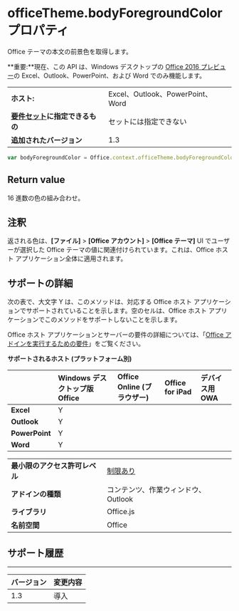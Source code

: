 
# <a name="officetheme.bodyforegroundcolor-property"></a>officeTheme.bodyForegroundColor プロパティ
Office テーマの本文の前景色を取得します。

 **重要:**現在、この API は、Windows デスクトップの [Office 2016 プレビュー](https://products.office.com/en-us/office-2016-preview)の Excel、Outlook、PowerPoint、および Word でのみ機能します。


|||
|:-----|:-----|
|**ホスト:**|Excel、Outlook、PowerPoint、Word|
|**[要件セット](../../docs/overview/specify-office-hosts-and-api-requirements.md)に指定できるもの**|セットには指定できない|
|**追加されたバージョン**|1.3|



```js
var bodyForegroundColor = Office.context.officeTheme.bodyForegroundColor;
```


## <a name="return-value"></a>Return value

16 進数の色の組み合わせ。


## <a name="remarks"></a>注釈

返される色は、**[ファイル]**  >  **[Office アカウント]**  >  **[Office テーマ]** UI でユーザーが選択した Office テーマの値に関連付けられています。これは、Office ホスト アプリケーション全体に適用されます。


## <a name="support-details"></a>サポートの詳細


次の表で、大文字 Y は、このメソッドは、対応する Office ホスト アプリケーションでサポートされていることを示します。空のセルは、Office ホスト アプリケーションでこのメソッドをサポートしないことを示します。

Office ホスト アプリケーションとサーバーの要件の詳細については、「[Office アドインを実行するための要件](../../docs/overview/requirements-for-running-office-add-ins.md)」をご覧ください。


**サポートされるホスト (プラットフォーム別)**


||**Windows デスクトップ版 Office**|**Office Online (ブラウザー)**|**Office for iPad**|**デバイス用 OWA**|
|:-----|:-----|:-----|:-----|:-----|
|**Excel**|Y||||
|**Outlook**|Y||||
|**PowerPoint**|Y||||
|**Word**|Y||||

|||
|:-----|:-----|
|**最小限のアクセス許可レベル**|[制限あり](../../docs/develop/requesting-permissions-for-api-use-in-content-and-task-pane-add-ins.md)|
|**アドインの種類**|コンテンツ、作業ウィンドウ、Outlook|
|**ライブラリ**|Office.js|
|**名前空間**|Office|

## <a name="support-history"></a>サポート履歴



****


|**バージョン**|**変更内容**|
|:-----|:-----|
|1.3|導入|
